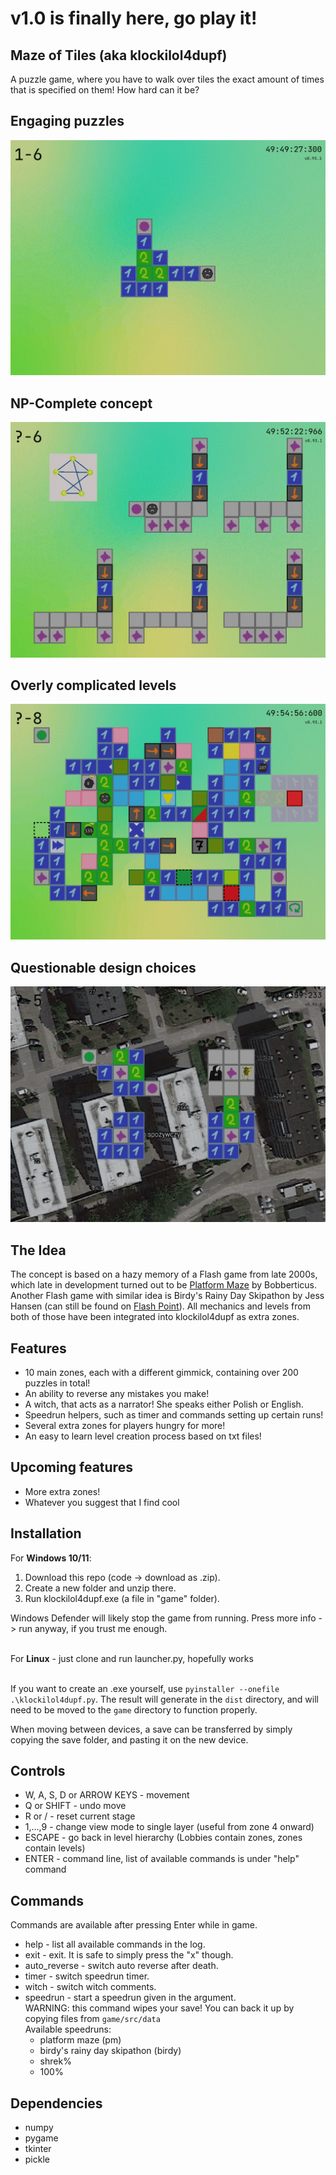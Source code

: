 # v1.0 is finally here, go play it!

## Maze of Tiles (aka klockilol4dupf)

A puzzle game, where you have to walk over tiles the exact amount of times that is specified on them! How hard can it be?

## Engaging puzzles

![ss](game/src/sprites/other/screenshot_2.gif "This can be solved in 12 different ways. One of them is <<<v<<^>><^><^^")

## NP-Complete concept

![ss](game/src/sprites/other/screenshot_3.gif "Hamiltonian Cycle reduces to this and yes, this reduction is in the right direction")

## Overly complicated levels

![ss](game/src/sprites/other/screenshot_4.gif "Not even all of the blocks that are implemented")

## Questionable design choices

![ss](game/src/sprites/other/screenshot_1.gif "this zone is currently in development, and therefore yet unavailable")

## The Idea

The concept is based on a hazy memory of a Flash game from late 2000s, which late in development turned out to be [Platform Maze](https://www.newgrounds.com/portal/view/360130) by Bobberticus.
Another Flash game with similar idea is Birdy's Rainy Day Skipathon by Jess Hansen (can still be found on [Flash Point](https://bluemaxima.org/flashpoint/)).
All mechanics and levels from both of those have been integrated into klockilol4dupf as extra zones.


## Features

- 10 main zones, each with a different gimmick, containing over 200 puzzles in total!
- An ability to reverse any mistakes you make!
- A witch, that acts as a narrator! She speaks either Polish or English.
- Speedrun helpers, such as timer and commands setting up certain runs!
- Several extra zones for players hungry for more!
- An easy to learn level creation process based on txt files!

## Upcoming features

- More extra zones!
- Whatever you suggest that I find cool

## Installation

For <b>Windows 10/11</b>:
1) Download this repo (code -> download as .zip).
2) Create a new folder and unzip there.
3) Run klockilol4dupf.exe (a file in "game" folder).

Windows Defender will likely stop the game from running. Press more info -> run anyway, if you trust me enough.
<br/><br/>

For <b>Linux</b> - just clone and run launcher.py, hopefully works
<br/><br/>

If you want to create an .exe yourself, use `pyinstaller --onefile .\klockilol4dupf.py`. 
The result will generate in the `dist` directory, and will need to be moved to the `game` directory to function properly.

When moving between devices, a save can be transferred by simply copying the save folder, and pasting it on the new device.

## Controls
- W, A, S, D or ARROW KEYS - movement  
- Q or SHIFT - undo move  
- R or / - reset current stage  
- 1,...,9 - change view mode to single layer (useful from zone 4 onward)  
- ESCAPE - go back in level hierarchy (Lobbies contain zones, zones contain levels)  
- ENTER - command line, list of available commands is under "help" command

## Commands

Commands are available after pressing Enter while in game.

- help - list all available commands in the log.
- exit - exit. It is safe to simply press the "x" though.
- auto_reverse - switch auto reverse after death.
- timer - switch speedrun timer.
- witch - switch witch comments.
- speedrun - start a speedrun given in the argument.   
    WARNING: this command wipes your save! You can back it up by copying files from `game/src/data`  
    Available speedruns:
  - platform maze (pm)
  - birdy's rainy day skipathon (birdy)
  - shrek%
  - 100%  


## Dependencies
* numpy
* pygame
* tkinter
* pickle
